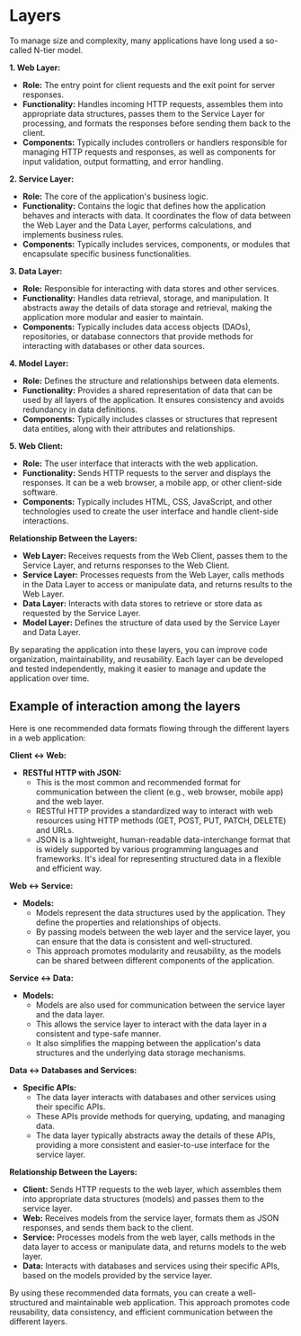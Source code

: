 # Layers

To manage size and complexity, many applications have long used a so-called N-tier model. 

**1. Web Layer:**

* **Role:** The entry point for client requests and the exit point for server responses.
* **Functionality:** Handles incoming HTTP requests, assembles them into appropriate data structures, passes them to the Service Layer for processing, and formats the responses before sending them back to the client.
* **Components:** Typically includes controllers or handlers responsible for managing HTTP requests and responses, as well as components for input validation, output formatting, and error handling.

**2. Service Layer:**

* **Role:** The core of the application's business logic.
* **Functionality:** Contains the logic that defines how the application behaves and interacts with data. It coordinates the flow of data between the Web Layer and the Data Layer, performs calculations, and implements business rules.
* **Components:** Typically includes services, components, or modules that encapsulate specific business functionalities.

**3. Data Layer:**

* **Role:** Responsible for interacting with data stores and other services.
* **Functionality:** Handles data retrieval, storage, and manipulation. It abstracts away the details of data storage and retrieval, making the application more modular and easier to maintain.
* **Components:** Typically includes data access objects (DAOs), repositories, or database connectors that provide methods for interacting with databases or other data sources.

**4. Model Layer:**

* **Role:** Defines the structure and relationships between data elements.
* **Functionality:** Provides a shared representation of data that can be used by all layers of the application. It ensures consistency and avoids redundancy in data definitions.
* **Components:** Typically includes classes or structures that represent data entities, along with their attributes and relationships.

**5. Web Client:**

* **Role:** The user interface that interacts with the web application.
* **Functionality:** Sends HTTP requests to the server and displays the responses. It can be a web browser, a mobile app, or other client-side software.
* **Components:** Typically includes HTML, CSS, JavaScript, and other technologies used to create the user interface and handle client-side interactions.

**Relationship Between the Layers:**

* **Web Layer:** Receives requests from the Web Client, passes them to the Service Layer, and returns responses to the Web Client.
* **Service Layer:** Processes requests from the Web Layer, calls methods in the Data Layer to access or manipulate data, and returns results to the Web Layer.
* **Data Layer:** Interacts with data stores to retrieve or store data as requested by the Service Layer.
* **Model Layer:** Defines the structure of data used by the Service Layer and Data Layer.

By separating the application into these layers, you can improve code organization, maintainability, and reusability. Each layer can be developed and tested independently, making it easier to manage and update the application over time.

## Example of interaction among the layers

Here is one recommended data formats flowing through the different layers in a web application:

**Client <-> Web:**

* **RESTful HTTP with JSON:**
    - This is the most common and recommended format for communication between the client (e.g., web browser, mobile app) and the web layer.
    - RESTful HTTP provides a standardized way to interact with web resources using HTTP methods (GET, POST, PUT, PATCH, DELETE) and URLs.
    - JSON is a lightweight, human-readable data-interchange format that is widely supported by various programming languages and frameworks. It's ideal for representing structured data in a flexible and efficient way.

**Web <-> Service:**

* **Models:**
    - Models represent the data structures used by the application. They define the properties and relationships of objects.
    - By passing models between the web layer and the service layer, you can ensure that the data is consistent and well-structured.
    - This approach promotes modularity and reusability, as the models can be shared between different components of the application.

**Service <-> Data:**

* **Models:**
    - Models are also used for communication between the service layer and the data layer.
    - This allows the service layer to interact with the data layer in a consistent and type-safe manner.
    - It also simplifies the mapping between the application's data structures and the underlying data storage mechanisms.

**Data <-> Databases and Services:**

* **Specific APIs:**
    - The data layer interacts with databases and other services using their specific APIs.
    - These APIs provide methods for querying, updating, and managing data.
    - The data layer typically abstracts away the details of these APIs, providing a more consistent and easier-to-use interface for the service layer.

**Relationship Between the Layers:**

* **Client:** Sends HTTP requests to the web layer, which assembles them into appropriate data structures (models) and passes them to the service layer.
* **Web:** Receives models from the service layer, formats them as JSON responses, and sends them back to the client.
* **Service:** Processes models from the web layer, calls methods in the data layer to access or manipulate data, and returns models to the web layer.
* **Data:** Interacts with databases and services using their specific APIs, based on the models provided by the service layer.

By using these recommended data formats, you can create a well-structured and maintainable web application. This approach promotes code reusability, data consistency, and efficient communication between the different layers.

